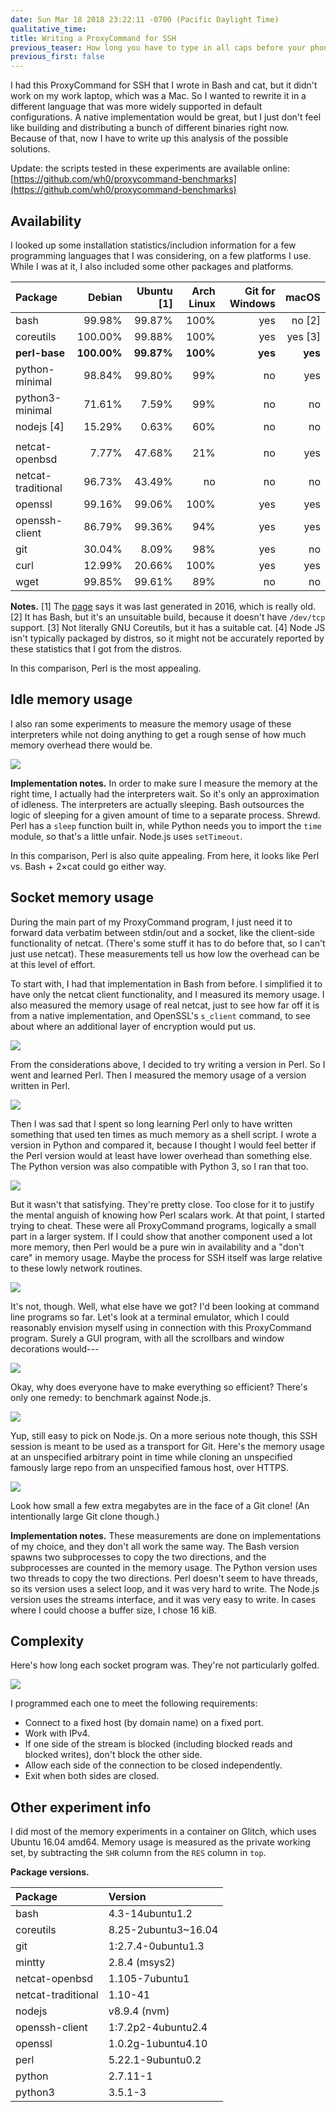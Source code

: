 ```yaml
---
date: Sun Mar 18 2018 23:22:11 -0700 (Pacific Daylight Time)
qualitative_time: 
title: Writing a ProxyCommand for SSH
previous_teaser: How long you have to type in all caps before your phone permanently stops suggesting lowercase
previous_first: false
---
```

I had this ProxyCommand for SSH that I wrote in Bash and cat, but it didn't work on my work laptop, which was a Mac.
So I wanted to rewrite it in a different language that was more widely supported in default configurations.
A native implementation would be great, but I just don't feel like building and distributing a bunch of different binaries right now.
Because of that, now I have to write up this analysis of the possible solutions.

Update: the scripts tested in these experiments are available online: [https://github.com/wh0/proxycommand-benchmarks](https://github.com/wh0/proxycommand-benchmarks)

## Availability
I looked up some installation statistics/includion information for a few programming languages that I was considering, on a few platforms I use.
While I was at it, I also included some other packages and platforms.

|  Package             |  Debian   |  Ubuntu [1]  |  Arch Linux  |  Git for Windows  |      macOS  |
|:---------------------|----------:|-------------:|-------------:|------------------:|------------:|
|  bash                |   99.98%  |      99.87%  |        100%  |              yes  |     no [2]  |
|  coreutils           |  100.00%  |      99.88%  |        100%  |              yes  |    yes [3]  |
|**perl-base**         |**100.00%**|    **99.87%**|      **100%**|            **yes**|      **yes**|
|  python-minimal      |   98.84%  |      99.80%  |         99%  |               no  |        yes  |
|  python3-minimal     |   71.61%  |       7.59%  |         99%  |               no  |         no  |
|  nodejs [4]          |   15.29%  |       0.63%  |         60%  |               no  |         no  |
|                      |           |              |              |                   |             |
|  netcat-openbsd      |    7.77%  |      47.68%  |         21%  |               no  |        yes  |
|  netcat-traditional  |   96.73%  |      43.49%  |          no  |               no  |         no  |
|  openssl             |   99.16%  |      99.06%  |        100%  |              yes  |        yes  |
|  openssh-client      |   86.79%  |      99.36%  |         94%  |              yes  |        yes  |
|  git                 |   30.04%  |       8.09%  |         98%  |              yes  |         no  |
|  curl                |   12.99%  |      20.66%  |        100%  |              yes  |        yes  |
|  wget                |   99.85%  |      99.61%  |         89%  |               no  |         no  |

**Notes.**
[1] The [page](https://popcon.ubuntu.com/) says it was last generated in 2016, which is really old.
[2] It has Bash, but it's an unsuitable build, because it doesn't have `/dev/tcp` support.
[3] Not literally GNU Coreutils, but it has a suitable cat.
[4] Node JS isn't typically packaged by distros, so it might not be accurately reported by these statistics that I got from the distros.

In this comparison, Perl is the most appealing.

## Idle memory usage
I also ran some experiments to measure the memory usage of these interpreters while not doing anything to get a rough sense of how much memory overhead there would be.

![](/assets/2018/proxycommand-idlemem.png)

**Implementation notes.**
In order to make sure I measure the memory at the right time, I actually had the interpreters wait. 
So it's only an approximation of idleness.
The interpreters are actually sleeping.
Bash outsources the logic of sleeping for a given amount of time to a separate process.
Shrewd.
Perl has a `sleep` function built in, while Python needs you to import the `time` module, so that's a little unfair.
Node.js uses `setTimeout`.

In this comparison, Perl is also quite appealing.
From here, it looks like Perl vs. Bash + 2×cat could go either way.

## Socket memory usage
During the main part of my ProxyCommand program, I just need it to forward data verbatim between stdin/out and a socket, like the client-side functionality of netcat.
(There's some stuff it has to do before that, so I can't just use netcat).
These measurements tell us how low the overhead can be at this level of effort.

To start with, I had that implementation in Bash from before.
I simplified it to have only the netcat client functionality, and I measured its memory usage.
I also measured the memory usage of real netcat, just to see how far off it is from a native implementation, and OpenSSL's `s_client` command, to see about where an additional layer of encryption would put us.

![](/assets/2018/proxycommand-mem-bash.png)

From the considerations above, I decided to try writing a version in Perl.
So I went and learned Perl.
Then I measured the memory usage of a version written in Perl.

![](/assets/2018/proxycommand-mem-perl.png)

Then I was sad that I spent so long learning Perl only to have written something that used ten times as much memory as a shell script.
I wrote a version in Python and compared it, because I thought I would feel better if the Perl version would at least have lower overhead than something else.
The Python version was also compatible with Python 3, so I ran that too.

![](/assets/2018/proxycommand-mem-python.png)

But it wasn't that satisfying.
They're pretty close.
Too close for it to justify the mental anguish of knowing how Perl scalars work.
At that point, I started trying to cheat.
These were all ProxyCommand programs, logically a small part in a larger system.
If I could show that another component used a lot more memory, then Perl would be a pure win in availability and a "don't care" in memory usage.
Maybe the process for SSH itself was large relative to these lowly network routines.

![](/assets/2018/proxycommand-mem-ssh.png)

It's not, though.
Well, what else have we got?
I'd been looking at command line programs so far.
Let's look at a terminal emulator, which I could reasonably envision myself using in connection with this ProxyCommand program.
Surely a GUI program, with all the scrollbars and window decorations would---

![](/assets/2018/proxycommand-mem-terminal.png)

Okay, why does everyone have to make everything so efficient?
There's only one remedy: to benchmark against Node.js.

![](/assets/2018/proxycommand-mem-nodejs.png)

Yup, still easy to pick on Node.js.
On a more serious note though, this SSH session is meant to be used as a transport for Git.
Here's the memory usage at an unspecified arbitrary point in time while cloning an unspecified famously large repo from an unspecified famous host, over HTTPS.

![](/assets/2018/proxycommand-mem-git.png)

Look how small a few extra megabytes are in the face of a Git clone!
(An intentionally large Git clone though.)

**Implementation notes.**
These measurements are done on implementations of my choice, and they don't all work the same way.
The Bash version spawns two subprocesses to copy the two directions, and the subprocesses are counted in the memory usage.
The Python version uses two threads to copy the two directions.
Perl doesn't seem to have threads, so its version uses a select loop, and it was very hard to write.
The Node.js version uses the streams interface, and it was very easy to write.
In cases where I could choose a buffer size, I chose 16 kiB.

## Complexity
Here's how long each socket program was.
They're not particularly golfed.

![](/assets/2018/proxycommand-complexity.png)

I programmed each one to meet the following requirements:
* Connect to a fixed host (by domain name) on a fixed port.
* Work with IPv4.
* If one side of the stream is blocked (including blocked reads and blocked writes), don't block the other side.
* Allow each side of the connection to be closed independently.
* Exit when both sides are closed.

## Other experiment info
I did most of the memory experiments in a container on Glitch, which uses Ubuntu 16.04 amd64.
Memory usage is measured as the private working set, by subtracting the `SHR` column from the `RES` column in `top`.

**Package versions.**

| Package            | Version             |
|:-------------------|:--------------------|
| bash               | 4.3-14ubuntu1.2     |
| coreutils          | 8.25-2ubuntu3~16.04 |
| git                | 1:2.7.4-0ubuntu1.3  |
| mintty             | 2.8.4 (msys2)       |
| netcat-openbsd     | 1.105-7ubuntu1      |
| netcat-traditional | 1.10-41             |
| nodejs             | v8.9.4 (nvm)        |
| openssh-client     | 1:7.2p2-4ubuntu2.4  |
| openssl            | 1.0.2g-1ubuntu4.10  |
| perl               | 5.22.1-9ubuntu0.2   |
| python             | 2.7.11-1            |
| python3            | 3.5.1-3             |
